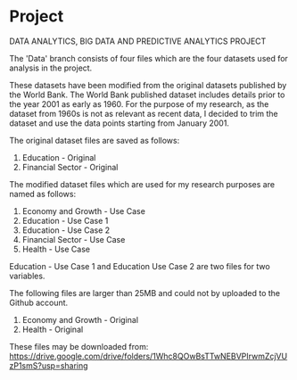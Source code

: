 # Project
DATA ANALYTICS, BIG DATA AND PREDICTIVE ANALYTICS PROJECT

The 'Data' branch consists of four files which are the four datasets used for analysis in the project.

These datasets have been modified from the original datasets published by the World Bank. The World Bank published dataset includes details prior to the year 2001 as early as 1960.
For the purpose of my research, as the dataset from 1960s is not as relevant as recent data, I decided to trim the dataset and use the data points starting from January 2001.

The original dataset files are saved as follows:

1. Education - Original
2. Financial Sector - Original

The modified dataset files which are used for my research purposes are named as follows:
1. Economy and Growth - Use Case
2. Education - Use Case 1
3. Education - Use Case 2
4. Financial Sector - Use Case
5. Health - Use Case

Education - Use Case 1 and Education Use Case 2 are two files for two variables.

The following files are larger than 25MB and could not by uploaded to the Github account.
1. Economy and Growth - Original
2. Health - Original

These files may be downloaded from:
https://drive.google.com/drive/folders/1Whc8QOwBsTTwNEBVPIrwmZcjVUzP1smS?usp=sharing
